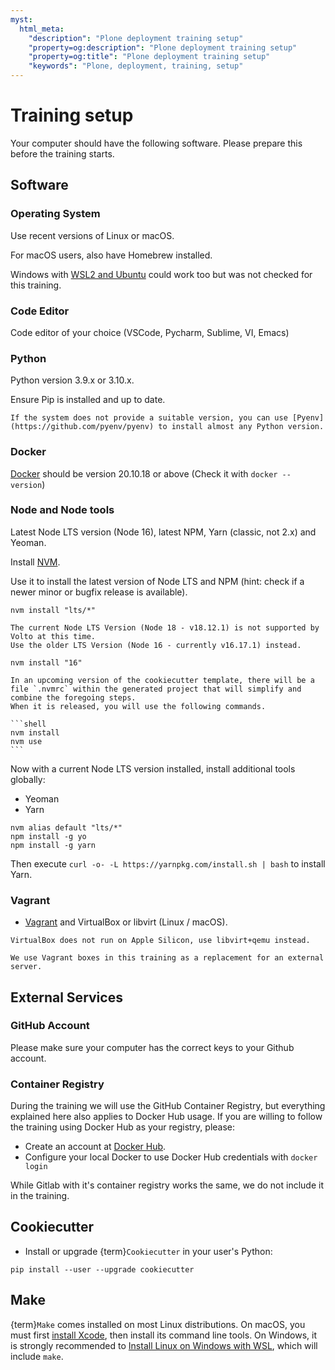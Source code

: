 ```yaml
---
myst:
  html_meta:
    "description": "Plone deployment training setup"
    "property=og:description": "Plone deployment training setup"
    "property=og:title": "Plone deployment training setup"
    "keywords": "Plone, deployment, training, setup"
---
```


# Training setup

Your computer should have the following software.
Please prepare this before the training starts.

## Software

### Operating System

Use recent versions of Linux or macOS.

For macOS users, also have Homebrew installed.

Windows with [WSL2 and Ubuntu](https://ubuntu.com/tutorials/install-ubuntu-on-wsl2-on-windows-10) could work too but was not checked for this training.

### Code Editor

Code editor of your choice (VSCode, Pycharm, Sublime, VI, Emacs)

### Python

Python version 3.9.x or 3.10.x.

Ensure Pip is installed and up to date.

```{tip}
If the system does not provide a suitable version, you can use [Pyenv](https://github.com/pyenv/pyenv) to install almost any Python version.
```

### Docker

[Docker](https://docs.docker.com/get-docker/) should be version 20.10.18 or above (Check it with `docker --version`)

### Node and Node tools

Latest Node LTS version (Node 16), latest NPM, Yarn (classic, not 2.x) and Yeoman.

Install [NVM](https://github.com/nvm-sh/nvm/blob/master/README.md).

Use it to install the latest version of Node LTS and NPM (hint: check if a newer minor or bugfix release is available).

```shell
nvm install "lts/*"
```

```{warning}
The current Node LTS Version (Node 18 - v18.12.1) is not supported by Volto at this time.
Use the older LTS Version (Node 16 - currently v16.17.1) instead.
```

```shell
nvm install "16"
```

````{todo}
In an upcoming version of the cookiecutter template, there will be a file `.nvmrc` within the generated project that will simplify and combine the foregoing steps.
When it is released, you will use the following commands.

```shell
nvm install
nvm use
```

````

Now with a current Node LTS version installed, install additional tools globally:

* Yeoman
* Yarn

```shell
nvm alias default "lts/*"
npm install -g yo
npm install -g yarn
```

Then execute `curl -o- -L https://yarnpkg.com/install.sh | bash` to install Yarn.

### Vagrant

- [Vagrant](https://developer.hashicorp.com/vagrant/downloads) and VirtualBox or libvirt (Linux / macOS).

```{warning}
VirtualBox does not run on Apple Silicon, use libvirt+qemu instead.
```

```{note}
We use Vagrant boxes in this training as a replacement for an external server.
```

## External Services

### GitHub Account

Please make sure your computer has the correct keys to your Github account.

### Container Registry

During the training we will use the GitHub Container Registry, but everything explained here also applies to Docker Hub usage.
If you are willing to follow the training using Docker Hub as your registry, please:

- Create an account at [Docker Hub](https://hub.docker.com/).
- Configure your local Docker to use Docker Hub credentials with `docker login`

While Gitlab with it's container registry works the same, we do not include it in the training.

## Cookiecutter

- Install or upgrade {term}`Cookiecutter` in your user's Python:

```shell
pip install --user --upgrade cookiecutter
```

## Make

{term}`Make` comes installed on most Linux distributions.
On macOS, you must first [install Xcode](https://developer.apple.com/xcode/resources/), then install its command line tools.
On Windows, it is strongly recommended to [Install Linux on Windows with WSL](https://learn.microsoft.com/en-us/windows/wsl/install), which will include `make`.
